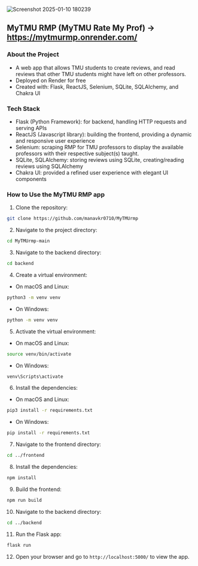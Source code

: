 ![Screenshot 2025-01-10 180239]([https://github.com/user-attachments/assets/09170c35-c1a2-4cc3-a739-905593c651cb](https://mytmurmp-0b5da00d391e.herokuapp.com/) "My TMU RMP")

## MyTMU RMP (MyTMU Rate My Prof) -> https://mytmurmp.onrender.com/
### About the Project
- A web app that allows TMU students to create reviews, and read reviews that other TMU students might have left on other professors.
- Deployed on Render for free
- Created with: Flask, ReactJS, Selenium, SQLite, SQLAlchemy, and Chakra UI

  
### Tech Stack
- Flask (Python Framework): for backend, handling HTTP requests and serving APIs
- ReactJS (Javascript library): building the frontend, providing a dynamic and responsive user experience
- Selenium: scraping RMP for TMU professors to display the available professors with their respective subject(s) taught.
- SQLite, SQLAlchemy: storing reviews using SQLite, creating/reading reviews using SQLAlchemy
- Chakra UI: provided a refined user experience with elegant UI components

### How to Use the MyTMU RMP app
1. Clone the repository:

```bash
git clone https://github.com/manavkr0710/MyTMUrmp
```

2. Navigate to the project directory:

```bash
cd MyTMUrmp-main
```

3. Navigate to the backend directory:

```bash
cd backend
```

4. Create a virtual environment:

-   On macOS and Linux:

```bash
python3 -m venv venv
```

-   On Windows:

```bash
python -m venv venv
```

5. Activate the virtual environment:

-   On macOS and Linux:

```bash
source venv/bin/activate
```

-   On Windows:

```bash
venv\Scripts\activate
```

6. Install the dependencies:

-   On macOS and Linux:

```bash
pip3 install -r requirements.txt
```

-   On Windows:

```bash
pip install -r requirements.txt
```

7. Navigate to the frontend directory:

```bash
cd ../frontend
```

8. Install the dependencies:

```bash
npm install
```

9. Build the frontend:

```bash
npm run build
```

10. Navigate to the backend directory:

```bash
cd ../backend
```

11. Run the Flask app:

```bash
flask run
```

12. Open your browser and go to `http://localhost:5000/` to view the app.





